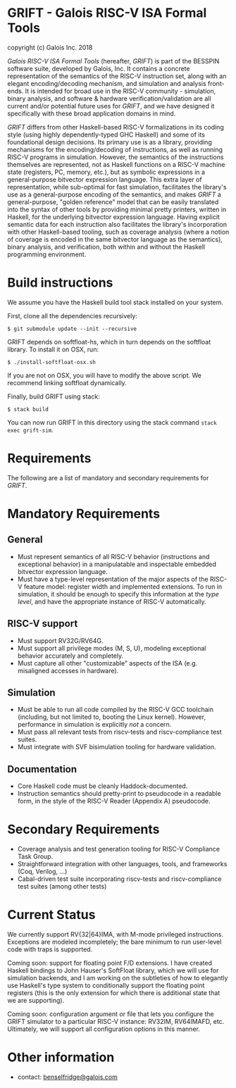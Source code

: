 GRIFT - Galois RISC-V ISA Formal Tools
===

copyright (c) Galois Inc. 2018

*Galois RISC-V ISA Formal Tools* (hereafter, *GRIFT*) is part of the BESSPIN
software suite, developed by Galois, Inc. It contains a concrete representation
of the semantics of the RISC-V instruction set, along with an elegant
encoding/decoding mechanism, and simulation and analysis front-ends. It is
intended for broad use in the RISC-V community - simulation, binary analysis,
and software & hardware verification/validation are all current and/or potential
future uses for *GRIFT*, and we have designed it specifically with these broad
application domains in mind.

*GRIFT* differs from other Haskell-based RISC-V formalizations in its coding
style (using highly dependently-typed GHC Haskell) and some of its foundational
design decisions. Its primary use is as a library, providing mechanisms for the
encoding/decoding of instructions, as well as running RISC-V programs in
simulation. However, the semantics of the instructions themselves are
represented, not as Haskell functions on a RISC-V machine state (registers, PC,
memory, etc.), but as symbolic expressions in a general-purpose bitvector
expression language. This extra layer of representation, while sub-optimal for
fast simulation, facilitates the library's use as a general-purpose encoding of
the semantics, and makes *GRIFT* a general-purpose, "golden reference" model
that can be easily translated into the syntax of other tools by providing
minimal pretty printers, written in Haskell, for the underlying bitvector
expression language. Having explicit semantic data for each instruction also
facilitates the library's incorporation with other Haskell-based tooling, such
as coverage analysis (where a notion of coverage is encoded in the same
bitvector language as the semantics), binary analysis, and verification, both
within and without the Haskell programming environment.

Build instructions
===

We assume you have the Haskell build tool stack installed on your system.

First, clone all the dependencies recursively:
```shell
$ git submodule update --init --recursive
```

GRIFT depends on softfloat-hs, which in turn depends on the softfloat
library. To install it on OSX, run:
```shell
$ ./install-softfloat-osx.sh
```
If you are not on OSX, you will have to modify the above script. We recommend
linking softfloat dynamically.

Finally, build GRIFT using stack:
```shell
$ stack build
```

You can now run GRIFT in this directory using the stack command `stack exec
grift-sim`. 

Requirements
===

The following are a list of mandatory and secondary requirements for *GRIFT*.

# Mandatory Requirements

## General

- Must represent semantics of all RISC-V behavior (instructions and exceptional
  behavior) in a manipulatable and inspectable embedded bitvector expression
  language.
- Must have a type-level representation of the major aspects of the RISC-V
  feature model: register width and implemented extensions. To run in
  simulation, it should be enough to specify this information at the *type
  level*, and have the appropriate instance of RISC-V automatically.

## RISC-V support

- Must support RV32G/RV64G.
- Must support all privilege modes (M, S, U), modeling exceptional behavior
  accurately and completely.
- Must capture all other "customizable" aspects of the ISA (e.g. misaligned
  accesses in hardware).

## Simulation

- Must be able to run all code compiled by the RISC-V GCC toolchain (including,
  but not limited to, booting the Linux kernel). However, performance in
  simulation is explicitly *not* a concern.
- Must pass all relevant tests from riscv-tests and riscv-compliance test
  suites.
- Must integrate with SVF bisimulation tooling for hardware validation.

## Documentation

- Core Haskell code must be cleanly Haddock-documented.
- Instruction semantics should pretty-print to pseudocode in a readable form, in
  the style of the RISC-V Reader (Appendix A) pseudocode.

# Secondary Requirements

- Coverage analysis and test generation tooling for RISC-V Compliance Task
  Group.
- Straightforward integration with other languages, tools, and frameworks (Coq,
  Verilog, ...)
- Cabal-driven test suite incorporating riscv-tests and riscv-compliance test
  suites (among other tests)

Current Status
===

We currently support RV{32|64}IMA, with M-mode privileged
instructions. Exceptions are modeled incompletely; the bare minimum to run
user-level code with traps is supported.

Coming soon: support for floating point F/D extensions. I have created Haskell
bindings to John Hauser's SoftFloat library, which we will use for simulation
backends, and I am working on the subtleties of how to elegantly use Haskell's
type system to conditionally support the floating point registers (this is the
only extension for which there is additional state that we are supporting).

Coming soon: configuration argument or file that lets you configure the GRIFT
simulator to a particular RISC-V instance: RV32IM, RV64IMAFD, etc. Ultimately,
we will support all configuration options in this manner.

Other information
===

* contact: benselfridge@galois.com
